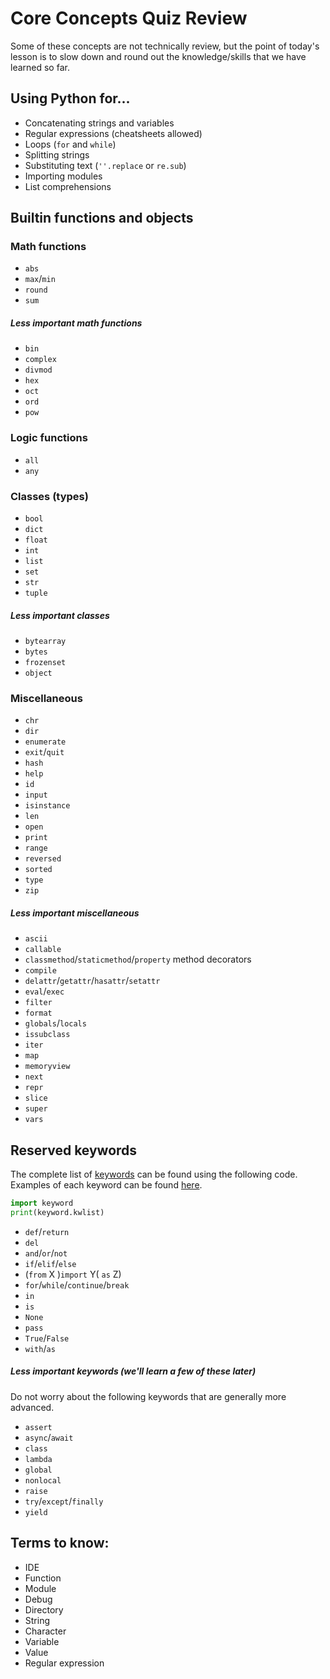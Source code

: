 # Core Concepts Quiz Review

Some of these concepts are not technically review, but the point of today's
lesson is to slow down and round out the knowledge/skills that we have learned
so far.

## Using Python for...

* Concatenating strings and variables
* Regular expressions (cheatsheets allowed)
* Loops (`for` and `while`)
* Splitting strings
* Substituting text (`''.replace` or `re.sub`)
* Importing modules
* List comprehensions

## Builtin functions and objects

### Math functions

* `abs`
* `max`/`min`
* `round`
* `sum`

##### Less important math functions

* `bin`
* `complex`
* `divmod`
* `hex`
* `oct`
* `ord`
* `pow`

### Logic functions

* `all`
* `any`

### Classes (types)

* `bool`
* `dict`
* `float`
* `int`
* `list`
* `set`
* `str`
* `tuple`

##### Less important classes

* `bytearray`
* `bytes`
* `frozenset`
* `object`

### Miscellaneous

* `chr`
* `dir`
* `enumerate`
* `exit`/`quit`
* `hash`
* `help`
* `id`
* `input`
* `isinstance`
* `len`
* `open`
* `print`
* `range`
* `reversed`
* `sorted`
* `type`
* `zip`

##### Less important miscellaneous

* `ascii`
* `callable`
* `classmethod`/`staticmethod`/`property` method decorators
* `compile`
* `delattr`/`getattr`/`hasattr`/`setattr`
* `eval`/`exec`
* `filter`
* `format`
* `globals`/`locals`
* `issubclass`
* `iter`
* `map`
* `memoryview`
* `next`
* `repr`
* `slice`
* `super`
* `vars`

## Reserved keywords 

The complete list of
[keywords](https://docs.python.org/3/reference/lexical_analysis.html#keywords)
can be found using the following code.  Examples of each keyword can be found
[here](https://www.programiz.com/python-programming/keyword-list).

```python
import keyword
print(keyword.kwlist)
```

* `def`/`return`
* `del`
* `and`/`or`/`not`
* `if`/`elif`/`else`
* (`from` X )`import` Y( `as` Z)
* `for`/`while`/`continue`/`break`
* `in`
* `is`
* `None`
* `pass`
* `True`/`False`
* `with`/`as`

##### Less important keywords (we'll learn a few of these later)

Do not worry about the following keywords that are generally more advanced.

* `assert`
* `async`/`await`
* `class`
* `lambda`
* `global`
* `nonlocal`
* `raise`
* `try`/`except`/`finally`
* `yield`

## Terms to know:

* IDE
* Function
* Module
* Debug
* Directory
* String
* Character
* Variable
* Value
* Regular expression
